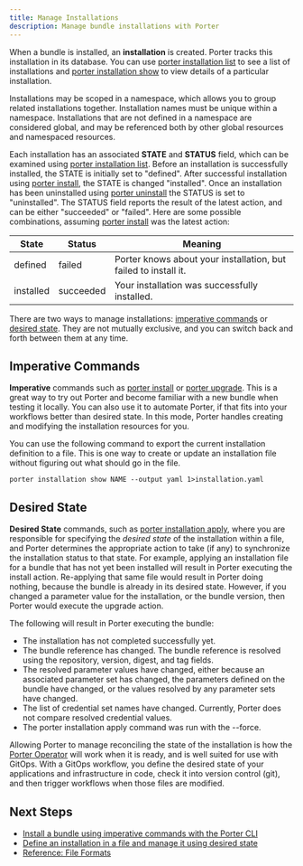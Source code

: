 ```yaml
---
title: Manage Installations
description: Manage bundle installations with Porter
---
```


When a bundle is installed, an **installation** is created.
Porter tracks this installation in its database.
You can use [porter installation list] to see a list of installations and [porter installation show] to view details of a particular installation.

Installations may be scoped in a namespace, which allows you to group related installations together.
Installation names must be unique within a namespace.
Installations that are not defined in a namespace are considered global, and may be referenced both by other global resources and namespaced resources.

Each installation has an associated **STATE** and **STATUS** field, which can be examined using [porter installation list]. Before an installation is successfully installed, the STATE is initially set to "defined". After successful installation using [porter install], the STATE is changed "installed". Once an installation has been uninstalled using [porter uninstall] the STATUS is set to "uninstalled". The STATUS field reports the result of the latest action, and can be either "succeeded" or "failed". Here are some possible combinations, assuming [porter install] was the latest action:

State | Status | Meaning
--- | --- | --- |
defined | failed | Porter knows about your installation, but failed to install it.
installed | succeeded | Your installation was successfully installed. 

There are two ways to manage installations: [imperative commands](#imperative-commands) or [desired state](#desired-state). 
They are not mutually exclusive, and you can switch back and forth between them at any time.

## Imperative Commands

**Imperative** commands such as [porter install] or [porter upgrade].
This is a great way to try out Porter and become familiar with a new bundle when testing it locally.
You can also use it to automate Porter, if that fits into your workflows better than desired state.
In this mode, Porter handles creating and modifying the installation resources for you.

You can use the following command to export the current installation definition to a file.
This is one way to create or update an installation file without figuring out what should go in the file.

```
porter installation show NAME --output yaml 1>installation.yaml
```

## Desired State

**Desired State** commands, such as [porter installation apply], where you are responsible for specifying the _desired state_ of the installation within a file,
and Porter determines the appropriate action to take (if any) to synchronize the installation status to that state.
For example, applying an installation file for a bundle that has not yet been installed will result in Porter executing the install action.
Re-applying that same file would result in Porter doing nothing, because the bundle is already in its desired state.
However, if you changed a parameter value for the installation, or the bundle version, then Porter would execute the upgrade action.

The following will result in Porter executing the bundle:
* The installation has not completed successfully yet.
* The bundle reference has changed. The bundle reference is resolved using the repository, version, digest, and tag fields.
* The resolved parameter values have changed, either because an associated parameter set has changed, the parameters defined on the bundle have changed, or the values resolved by any parameter sets have changed.
* The list of credential set names have changed. Currently, Porter does not compare resolved credential values.
* The porter installation apply command was run with the --force.

Allowing Porter to manage reconciling the state of the installation is how the [Porter Operator] will work when it is ready, and is well suited for use with GitOps.
With a GitOps workflow, you define the desired state of your applications and infrastructure in code, check it into version control (git), and then trigger workflows when those files are modified. 

## Next Steps

* [Install a bundle using imperative commands with the Porter CLI](/quickstart/)
* [Define an installation in a file and manage it using desired state](/quickstart/desired-state/)
* [Reference: File Formats](/reference/file-formats/)

[porter installation list]: /cli/porter_installations_list/
[porter installation show]: /cli/porter_installations_show/
[porter install]: /cli/porter_install/
[porter upgrade]: /cli/porter_upgrade/
[porter uninstall]: /cli/porter_uninstall/
[porter installation apply]: /cli/porter_installations_apply/
[Porter Operator]: /operator/
